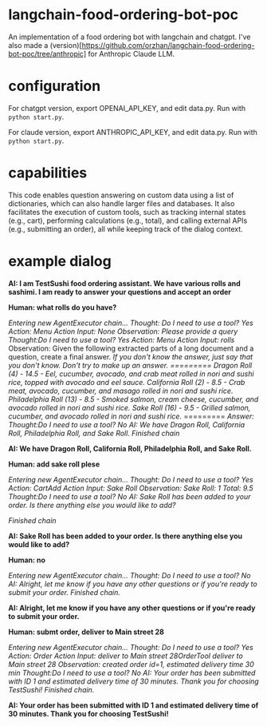 # langchain-food-ordering-bot-poc
An implementation of a food ordering bot with langchain and chatgpt. I've also made a (version)[https://github.com/orzhan/langchain-food-ordering-bot-poc/tree/anthropic] for Anthropic Claude LLM.

# configuration

For chatgpt version, export OPENAI_API_KEY, and edit data.py. Run with `python start.py`. 

For claude version, export ANTHROPIC_API_KEY, and edit data.py. Run with `python start.py`. 

# capabilities

This code enables question answering on custom data using a list of dictionaries, which can also handle larger files and databases. It also facilitates the execution of custom tools, such as tracking internal states (e.g., cart), performing calculations (e.g., total), and calling external APIs (e.g., submitting an order), all while keeping track of the dialog context.

# example dialog

**AI: I am TestSushi food ordering assistant. We have various rolls and sashimi. I am ready to answer your questions and accept an order**

**Human: what rolls do you have?**

*Entering new AgentExecutor chain...
Thought: Do I need to use a tool? Yes
Action: Menu
Action Input: None
Observation: Please provide a query
Thought:Do I need to use a tool? Yes
Action: Menu
Action Input: rolls*
Observation: Given the following extracted parts of a long document and a question, create a final answer.
       *If you don't know the answer, just say that you don't know. Don't try to make up an answer.
       =========
       Dragon Roll (4) - 14.5 - Eel, cucumber, avocado, and crab meat rolled in nori and sushi rice, topped with avocado and eel sauce.
California Roll (2) - 8.5 - Crab meat, avocado, cucumber, and masago rolled in nori and sushi rice.
Philadelphia Roll (13) - 8.5 - Smoked salmon, cream cheese, cucumber, and avocado rolled in nori and sushi rice.
Sake Roll (16) - 9.5 - Grilled salmon, cucumber, and avocado rolled in nori and sushi rice.*
       =========
       *Answer:
Thought:Do I need to use a tool? No
AI: We have Dragon Roll, California Roll, Philadelphia Roll, and Sake Roll.
Finished chain*

**AI: We have Dragon Roll, California Roll, Philadelphia Roll, and Sake Roll.**

**Human: add sake roll plese**

*Entering new AgentExecutor chain...
Thought: Do I need to use a tool? Yes
Action: CartAdd
Action Input: Sake Roll
Observation: Sake Roll: 1
Total: 9.5
Thought:Do I need to use a tool? No
AI: Sake Roll has been added to your order. Is there anything else you would like to add?*

*Finished chain*

**AI: Sake Roll has been added to your order. Is there anything else you would like to add?**

**Human: no**

*Entering new AgentExecutor chain...
Thought: Do I need to use a tool? No
AI: Alright, let me know if you have any other questions or if you're ready to submit your order.
Finished chain.*

**AI: Alright, let me know if you have any other questions or if you're ready to submit your order.**

**Human: submt order, deliver to Main street 28**

*Entering new AgentExecutor chain...
Thought: Do I need to use a tool? Yes
Action: Order
Action Input: deliver to Main street 28OrderTool deliver to Main street 28
Observation: created order id=1, estimated delivery time 30 min
Thought:Do I need to use a tool? No
AI: Your order has been submitted with ID 1 and estimated delivery time of 30 minutes. Thank you for choosing TestSushi!
Finished chain.*

**AI: Your order has been submitted with ID 1 and estimated delivery time of 30 minutes. Thank you for choosing TestSushi!**
